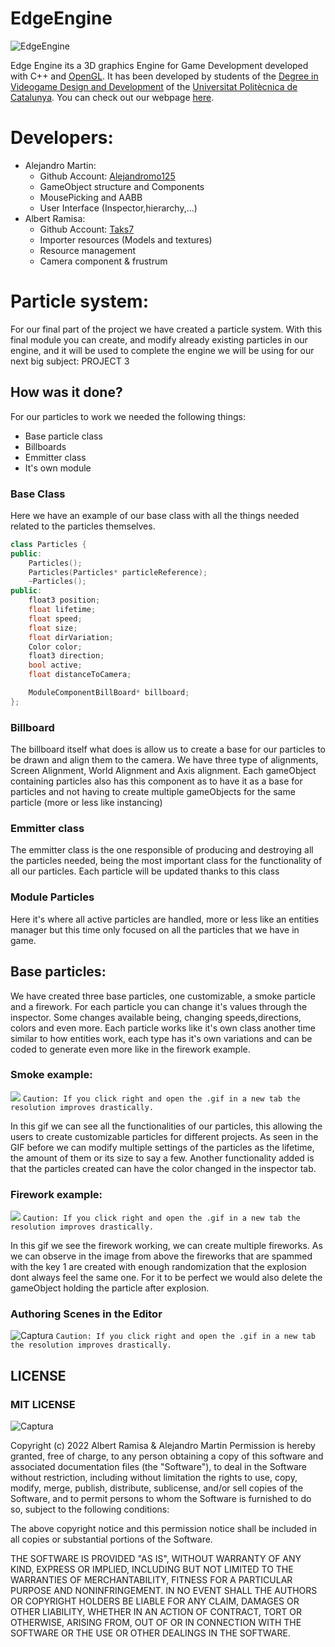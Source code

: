 # EdgeEngine

![EdgeEngine](https://user-images.githubusercontent.com/72123380/198906428-5ab2db1d-a51b-4143-9c39-c5ab097b3490.png)

Edge Engine its a 3D graphics Engine for Game Development developed with C++ and [OpenGL](https://www.opengl.org/). It has been developed by students of the [Degree in Videogame Design and Development](https://www.citm.upc.edu/ing/estudis/graus-videojocs/) of the [Universitat Politècnica de Catalunya](https://www.upc.edu/ca). You can check out our webpage [here](https://taks7.github.io/EdgeEngine/).

# Developers:
- Alejandro Martin:
  - Github Account: [Alejandromo125](https://github.com/Alejandromo125)
  - GameObject structure and Components
  - MousePicking and AABB
  - User Interface (Inspector,hierarchy,...)
- Albert Ramisa:
  - Github Account: [Taks7](https://github.com/taks7)
  - Importer resources (Models and textures)
  - Resource management
  - Camera component & frustrum

# Particle system:

For our final part of the project we have created a particle system. With this final module you can create, and modify already existing particles in our engine, and it will be used to complete the engine we will be using for our next big subject: PROJECT 3

## How was it done?

For our particles to work we needed the following things:

*   Base particle class
*   Billboards
*   Emmitter class
*   It's own module

### Base Class
Here we have an example of our base class with all the things needed related to the particles themselves.

```c++
class Particles {
public:
	Particles();
	Particles(Particles* particleReference);
	~Particles();
public:
	float3 position;
	float lifetime;
	float speed;
	float size;
	float dirVariation;
	Color color;
	float3 direction;
	bool active;
	float distanceToCamera;

	ModuleComponentBillBoard* billboard; 
};
```
### Billboard
  The billboard itself what does is allow us to create a base for our particles to be drawn and align them to the camera.
  We have three type of alignments, Screen Alignment, World Alignment and Axis alignment.
  Each gameObject containing particles also has this component as to have it as a base for particles and not having to create multiple gameObjects for the same particle (more or less like instancing)

### Emmitter class

The emmitter class is the one responsible of producing and destroying all the particles needed, being the most important class for the functionality of all our particles. Each particle will be updated thanks to this class

### Module Particles

Here it's where all active particles are handled, more or less like an entities manager but this time only focused on all the particles that we have in game.

## Base particles:

We have created three base particles, one customizable, a smoke particle and a firework. For each particle you can change it's values through the inspector. Some changes available being, changing speeds,directions, colors and even more.
Each particle works like it's own class another time similar to how entities work, each type has it's own variations and can be coded to generate even more like in the firework example.

### Smoke example:
![](ParticleVideoExample.gif)
```Caution: If you click right and open the .gif in a new tab the resolution improves drastically.```

In this gif we can see all the functionalities of our particles, this allowing the users to create customizable particles for different projects. As seen in the GIF before we can modify multiple settings of the particles as the lifetime, the amount of them or its size to say a few. Another functionality added is that the particles created can have the color changed in the inspector tab.

### Firework example:
![](FireworkExample.gif)
```Caution: If you click right and open the .gif in a new tab the resolution improves drastically.```

In this gif we see the firework working, we can create multiple fireworks. As we can observe in the image from above the fireworks that are spammed with the key 1 are created with enough randomization that the explosion dont always feel the same one. For it to be perfect we would also delete the gameObject holding the particle after explosion.

### Authoring Scenes in the Editor
![Captura](2023-01-16%2020-21-20.gif)
```Caution: If you click right and open the .gif in a new tab the resolution improves drastically.```

## LICENSE
### MIT LICENSE
![Captura](https://user-images.githubusercontent.com/72123380/198901514-4c3111b2-d181-493a-9e2d-350ec0a65e48.PNG)

Copyright (c) 2022 Albert Ramisa & Alejandro Martin Permission is hereby granted, free of charge, to any person obtaining a copy of this software and associated documentation files (the "Software"), to deal in the Software without restriction, including without limitation the rights to use, copy, modify, merge, publish, distribute, sublicense, and/or sell copies of the Software, and to permit persons to whom the Software is furnished to do so, subject to the following conditions:

The above copyright notice and this permission notice shall be included in all copies or substantial portions of the Software.

THE SOFTWARE IS PROVIDED "AS IS", WITHOUT WARRANTY OF ANY KIND, EXPRESS OR IMPLIED, INCLUDING BUT NOT LIMITED TO THE WARRANTIES OF MERCHANTABILITY, FITNESS FOR A PARTICULAR PURPOSE AND NONINFRINGEMENT. IN NO EVENT SHALL THE AUTHORS OR COPYRIGHT HOLDERS BE LIABLE FOR ANY CLAIM, DAMAGES OR OTHER LIABILITY, WHETHER IN AN ACTION OF CONTRACT, TORT OR OTHERWISE, ARISING FROM, OUT OF OR IN CONNECTION WITH THE SOFTWARE OR THE USE OR OTHER DEALINGS IN THE SOFTWARE.

